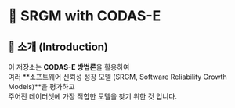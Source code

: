 # 📘 SRGM with CODAS-E

## 📌 소개 (Introduction)

이 저장소는 **CODAS-E 방법론**을 활용하여  
여러 **소프트웨어 신뢰성 성장 모델 (SRGM, Software Reliability Growth Models)**을 평가하고  
주어진 데이터셋에 가장 적합한 모델을 찾기 위한 것 입니다.
